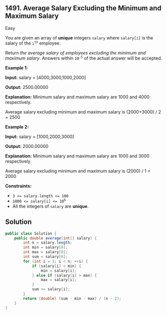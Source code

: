 ## 1491\. Average Salary Excluding the Minimum and Maximum Salary

Easy

You are given an array of **unique** integers `salary` where `salary[i]` is the salary of the <code>i<sup>th</sup></code> employee.

Return _the average salary of employees excluding the minimum and maximum salary_. Answers within <code>10<sup>-5</sup></code> of the actual answer will be accepted.

**Example 1:**

**Input:** salary = [4000,3000,1000,2000]

**Output:** 2500.00000

**Explanation:** Minimum salary and maximum salary are 1000 and 4000 respectively.

Average salary excluding minimum and maximum salary is (2000+3000) / 2 = 2500

**Example 2:**

**Input:** salary = [1000,2000,3000]

**Output:** 2000.00000

**Explanation:** Minimum salary and maximum salary are 1000 and 3000 respectively.

Average salary excluding minimum and maximum salary is (2000) / 1 = 2000

**Constraints:**

*   `3 <= salary.length <= 100`
*   <code>1000 <= salary[i] <= 10<sup>6</sup></code>
*   All the integers of `salary` are **unique**.

## Solution

```java
public class Solution {
    public double average(int[] salary) {
        int n = salary.length;
        int min = salary[0];
        int max = salary[0];
        int sum = salary[0];
        for (int i = 1; i < n; ++i) {
            if (salary[i] < min) {
                min = salary[i];
            } else if (salary[i] > max) {
                max = salary[i];
            }
            sum += salary[i];
        }
        return (double) (sum - min - max) / (n - 2);
    }
}
```